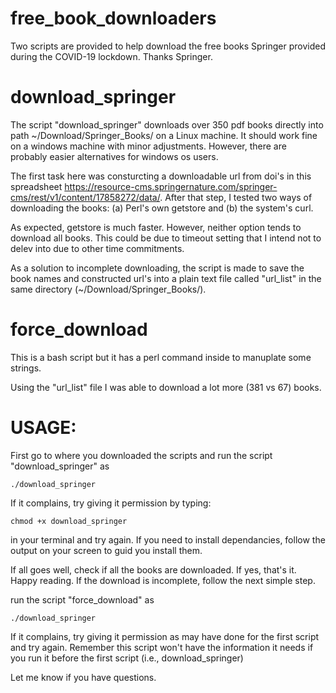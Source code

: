 # free_book_downloaders

Two scripts are provided to help download the free books Springer provided during the COVID-19 lockdown. Thanks Springer.

# download_springer

The script "download_springer"  downloads over 350 pdf books directly into path ~/Download/Springer_Books/ on a Linux machine. It should work fine on a windows machine with minor adjustments. However, there are probably easier alternatives for windows os users. 

The first task here was consturcting a downloadable url from doi's in this spreadsheet https://resource-cms.springernature.com/springer-cms/rest/v1/content/17858272/data/. After that step, I tested two ways of downloading the books: (a) Perl's own getstore  and  (b) the system's curl.

As expected, getstore is much faster. However, neither option tends to download all books. This could be due to timeout setting that I intend not to delev into due to other time commitments.

As a solution to incomplete downloading, the script is made to save the book names and constructed url's into a plain text file called "url_list" in the same directory (~/Download/Springer_Books/).

# force_download
This is a bash script but it has a perl command inside to manuplate some strings.

Using the "url_list" file I was able to download a lot more (381 vs 67) books. 

# USAGE: 
First go to where you downloaded the scripts and run the script "download_springer" as
```
./download_springer
```
If it complains, try giving it permission by typing:  
```
chmod +x download_springer 
```
in your terminal and try again. 
If you need to install dependancies, follow the output on your screen to guid you install them.

If all goes well, check if all the books are downloaded. If yes, that's it. Happy reading. If the download is incomplete, follow the next simple step.

run the script "force_download" as
```
./download_springer
```
If it complains, try giving it permission as  may have done for the first script and try again.
Remember this script won't have the information it needs if you run it before the first script (i.e., download_springer)

Let me know if you have questions. 
